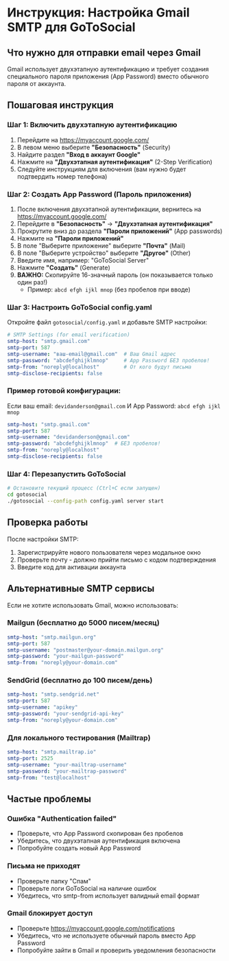 # Инструкция: Настройка Gmail SMTP для GoToSocial

## Что нужно для отправки email через Gmail

Gmail использует двухэтапную аутентификацию и требует создания специального пароля приложения (App Password) вместо обычного пароля от аккаунта.

## Пошаговая инструкция

### Шаг 1: Включить двухэтапную аутентификацию

1. Перейдите на https://myaccount.google.com/
2. В левом меню выберите **"Безопасность"** (Security)
3. Найдите раздел **"Вход в аккаунт Google"**
4. Нажмите на **"Двухэтапная аутентификация"** (2-Step Verification)
5. Следуйте инструкциям для включения (вам нужно будет подтвердить номер телефона)

### Шаг 2: Создать App Password (Пароль приложения)

1. После включения двухэтапной аутентификации, вернитесь на https://myaccount.google.com/
2. Перейдите в **"Безопасность"** → **"Двухэтапная аутентификация"**
3. Прокрутите вниз до раздела **"Пароли приложений"** (App passwords)
4. Нажмите на **"Пароли приложений"**
5. В поле "Выберите приложение" выберите **"Почта"** (Mail)
6. В поле "Выберите устройство" выберите **"Другое"** (Other)
7. Введите имя, например: "GoToSocial Server"
8. Нажмите **"Создать"** (Generate)
9. **ВАЖНО:** Скопируйте 16-значный пароль (он показывается только один раз!)
   - Пример: `abcd efgh ijkl mnop` (без пробелов при вводе)

### Шаг 3: Настроить GoToSocial config.yaml

Откройте файл `gotosocial/config.yaml` и добавьте SMTP настройки:

```yaml
# SMTP Settings (for email verification)
smtp-host: "smtp.gmail.com"
smtp-port: 587
smtp-username: "ваш-email@gmail.com"  # Ваш Gmail адрес
smtp-password: "abcdefghijklmnop"     # App Password БЕЗ пробелов!
smtp-from: "noreply@localhost"        # От кого будут письма
smtp-disclose-recipients: false
```

### Пример готовой конфигурации:

Если ваш email: `devidanderson@gmail.com`
И App Password: `abcd efgh ijkl mnop`

```yaml
smtp-host: "smtp.gmail.com"
smtp-port: 587
smtp-username: "devidanderson@gmail.com"
smtp-password: "abcdefghijklmnop"  # БЕЗ пробелов!
smtp-from: "noreply@localhost"
smtp-disclose-recipients: false
```

### Шаг 4: Перезапустить GoToSocial

```bash
# Остановите текущий процесс (Ctrl+C если запущен)
cd gotosocial
./gotosocial --config-path config.yaml server start
```

## Проверка работы

После настройки SMTP:

1. Зарегистрируйте нового пользователя через модальное окно
2. Проверьте почту - должно прийти письмо с кодом подтверждения
3. Введите код для активации аккаунта

## Альтернативные SMTP сервисы

Если не хотите использовать Gmail, можно использовать:

### Mailgun (бесплатно до 5000 писем/месяц)
```yaml
smtp-host: "smtp.mailgun.org"
smtp-port: 587
smtp-username: "postmaster@your-domain.mailgun.org"
smtp-password: "your-mailgun-password"
smtp-from: "noreply@your-domain.com"
```

### SendGrid (бесплатно до 100 писем/день)
```yaml
smtp-host: "smtp.sendgrid.net"
smtp-port: 587
smtp-username: "apikey"
smtp-password: "your-sendgrid-api-key"
smtp-from: "noreply@your-domain.com"
```

### Для локального тестирования (Mailtrap)
```yaml
smtp-host: "smtp.mailtrap.io"
smtp-port: 2525
smtp-username: "your-mailtrap-username"
smtp-password: "your-mailtrap-password"
smtp-from: "test@localhost"
```

## Частые проблемы

### Ошибка "Authentication failed"
- Проверьте, что App Password скопирован без пробелов
- Убедитесь, что двухэтапная аутентификация включена
- Попробуйте создать новый App Password

### Письма не приходят
- Проверьте папку "Спам"
- Проверьте логи GoToSocial на наличие ошибок
- Убедитесь, что smtp-from использует валидный email формат

### Gmail блокирует доступ
- Проверьте https://myaccount.google.com/notifications
- Убедитесь, что не используете обычный пароль вместо App Password
- Попробуйте зайти в Gmail и проверить уведомления безопасности
